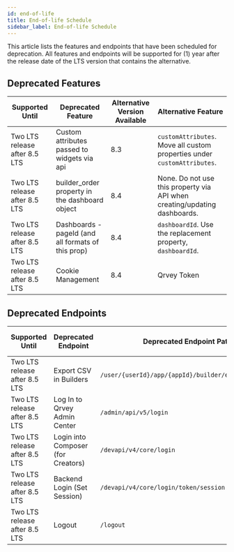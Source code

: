 ```yaml
---
id: end-of-life
title: End-of-life Schedule
sidebar_label: End-of-life Schedule
---
```


<div>

This article lists the features and endpoints that have been scheduled for deprecation. All features and endpoints will be supported for (1) year after the release date of the LTS version that contains the alternative.

## Deprecated Features


| **Supported Until** | **Deprecated Feature** | **Alternative Version Available** | **Alternative Feature** |
| --- | --- | --- | --- |
| Two LTS release after 8.5 LTS | Custom attributes passed to widgets via api | 8.3 | `customAttributes`. Move all custom properties under `customAttributes`. |
| Two LTS release after 8.5 LTS | builder_order property in the dashboard object | 8.4 | None. Do not use this property via API when creating/updating dashboards. |
| Two LTS release after 8.5 LTS | Dashboards - pageId (and all formats of this prop) | 8.4 | `dashboardId`. Use the replacement property, `dashboardId`. |
| Two LTS release after 8.5 LTS | Cookie Management | 8.4 | Qrvey Token |


## Deprecated Endpoints

| **Supported Until** | **Deprecated Endpoint** | **Deprecated Endpoint Path** | **Alternative Version Available** | **Alternative Endpoint** |
| --- | --- | --- | --- | --- |
| Two LTS release after 8.5 LTS |  Export CSV in Builders | `/user/{userId}/app/{appId}/builder/export/answers` | 8.3 | `/user/#{user_id}/app/#{application_id}/qrvey/#{table_id}/export/answers` |
| Two LTS release after 8.5 LTS |  Log In to Qrvey Admin Center | `/admin/api/v5/login` | 8.4 | `/api/admin/v6/login` |
| Two LTS release after 8.5 LTS |  Login into Composer (for Creators) | `/devapi/v4/core/login` | 8.4 | `/api/admin/v6/login` |
| Two LTS release after 8.5 LTS |  Backend Login (Set Session) | `/devapi/v4/core/login/token/session` | 8.4 | `/api/admin/v6/login` |
| Two LTS release after 8.5 LTS |  Logout | `/logout` | 8.4 | `api/admin/v6/logout` |


</div>
